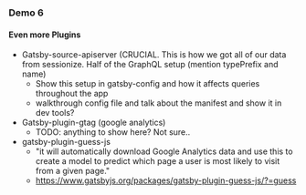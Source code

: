  ### Demo 6
#### Even more Plugins

- Gatsby-source-apiserver (CRUCIAL. This is how we got all of our data from sessionize. Half of the GraphQL setup (mention typePrefix and name)
    - Show this setup in gatsby-config and how it affects queries throughout the app
    - walkthrough config file and talk about the manifest and show it in dev tools?
- Gatsby-plugin-gtag (google analytics)
    - TODO: anything to show here? Not sure..
- gatsby-plugin-guess-js 
    - "it will automatically download Google Analytics data and use this to create a model to predict which page a user is most likely to visit from a given page."
    - https://www.gatsbyjs.org/packages/gatsby-plugin-guess-js/?=guess